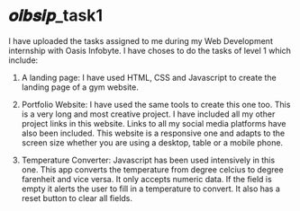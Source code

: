 # 𝒐𝒊𝒃𝒔𝒊𝒑_task1

I have uploaded the tasks assigned to me during my Web Development internship with Oasis Infobyte. I have choses to do the tasks of level 1 which include:

1) A landing page: I have used HTML, CSS and Javascript to create the landing page of a gym website.

2) Portfolio Website: I have used the same tools to create this one too. This is a very long and most creative project. I have included all my other project links in this website. Links to all my social media platforms have also been included. This website is a responsive one and adapts to the screen size whether you are using a desktop, table or a mobile phone.

3) Temperature Converter: Javascript has been used intensively in this one. This app converts the temperature from degree celcius to degree farenheit and vice versa. It only accepts numeric data. If the field is empty it alerts the user to fill in a temperature to convert. It also has a reset button to clear all fields.
